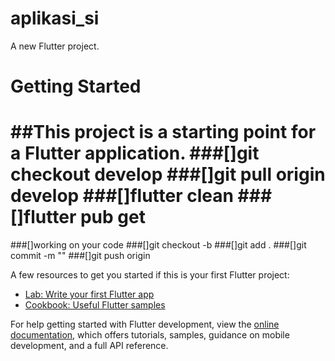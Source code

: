 # aplikasi_si

A new Flutter project.

# Getting Started

##This project is a starting point for a Flutter application.
###[]git checkout develop
###[]git pull origin develop
###[]flutter clean
###[]flutter pub get
==================================================================
###[]working on your code
###[]git checkout -b <new branch name>
###[]git add .
###[]git commit -m "<your commit comment>"
###[]git push origin <your new branch name>

A few resources to get you started if this is your first Flutter project:

- [Lab: Write your first Flutter app](https://docs.flutter.dev/get-started/codelab)
- [Cookbook: Useful Flutter samples](https://docs.flutter.dev/cookbook)

For help getting started with Flutter development, view the
[online documentation](https://docs.flutter.dev/), which offers tutorials,
samples, guidance on mobile development, and a full API reference.
